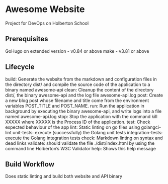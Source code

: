 # Awesome Website

Project for DevOps on Holberton School

## Prerequisites

GoHugo on extended version - v0.84 or above
make - v3.81 or above

## Lifecycle

build: Generate the website from the markdown and configuration
files in the directory dist/ and compile the source code of the
application to a binary named awesome-api
clean: Cleanup the content of the directory dist/, the binary
awesome-api and the log file awesome-api.log post:
Create a new blog post whose filename and title
come from the environment
variables POST_TITLE and POST_NAME.
run: Run the application in background by executing the binary awesome-api,
and write logs into a file named awesome-api.log stop:
Stop the application with the command kill XXXXX where
XXXXX is the Process ID of the application.
test: Check expected behaviour of the app lint: Static linting
on go files using golangci-lint unit-tests: execute (successfully)
the Golang unit tests integration-tests: execute the Golang integration
tests check: Markdown linting on syntax and dead links validate: should
validate the file ./dist/index.html by using the command line Holberton’s
W3C Validator help: Shows this help message

## Build Workflow

Does static linting and build both website and API binary
